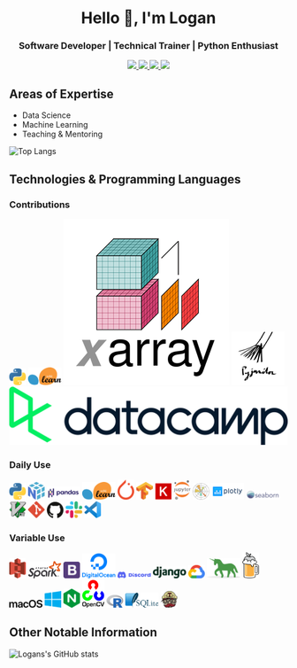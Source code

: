 <h1 align="center">Hello 👋, I'm Logan</h1>
<h3 align="center">Software Developer | Technical Trainer | Python Enthusiast</h3>

<p align="center">
<a href="https://linkedin.com/in/logan-thomas">
  <img src="https://img.shields.io/badge/LinkedIn-blue?style=flat&logo=linkedin&labelColor=gray"/>
</a>


<a href="https://twitter.com/__loges__">
  <img src="https://img.shields.io/badge/Twitter-blue?style=flat&logo=twitter&labelColor=gray"/>
</a>

<a href="https://dev.to/loganthomas">
  <img src="https://img.shields.io/badge/Dev.to-black?style=flat&logo=dev.to&labelColor=gray"/>
</a>

<a href="https://komarev.com/ghpvc/?username=loganthomas&label=Views">
  <img src="https://komarev.com/ghpvc/?username=loganthomas&label=Views"/>
</a>
</p>

## Areas of Expertise
- Data Science
- Machine Learning
- Teaching & Mentoring

![Top Langs](https://github-readme-stats.vercel.app/api/top-langs/?username=loganthomas&hide=Jupyter%20Notebook&layout=compact&border_color=2e4058)

## Technologies & Programming Languages
### Contributions
<img src = 'https://github.com/loganthomas/loganthomas/blob/main/logos/python.svg' width='30'/> <img src = 'https://github.com/loganthomas/loganthomas/blob/main/logos/scikit-learn.svg' width='60'/> <img src = 'https://github.com/loganthomas/loganthomas/blob/main/logos/xarray.png'> <img src = 'https://github.com/loganthomas/loganthomas/blob/main/logos/pyjanitor.png'/> <img src = 'https://github.com/loganthomas/loganthomas/blob/main/logos/datacamp.svg'/>

### Daily Use
<img src = 'https://github.com/loganthomas/loganthomas/blob/main/logos/python.svg' width='30'/> <img src = 'https://github.com/loganthomas/loganthomas/blob/main/logos/numpy.svg' width='30'/> <img src = 'https://github.com/loganthomas/loganthomas/blob/main/logos/pandas.svg' width='60'/> <img src = 'https://github.com/loganthomas/loganthomas/blob/main/logos/scikit-learn.svg' width='60'/> <img src = 'https://github.com/loganthomas/loganthomas/blob/main/logos/pytorch.svg' width='30'/> <img src = 'https://github.com/loganthomas/loganthomas/blob/main/logos/tensorflow.svg' width='30'/> <img src = 'https://github.com/loganthomas/loganthomas/blob/main/logos/keras.svg' width='30'/> <img src = 'https://github.com/loganthomas/loganthomas/blob/main/logos/jupyter.svg' width='30'/> <img src = 'https://github.com/loganthomas/loganthomas/blob/main/logos/matplotlib.svg' width='30'/> <img src = 'https://github.com/loganthomas/loganthomas/blob/main/logos/plotly.svg' width='60'/> <img src = 'https://github.com/loganthomas/loganthomas/blob/main/logos/seaborn.svg' width='60'/> <img src = 'https://github.com/loganthomas/loganthomas/blob/main/logos/vim.svg' width='30'/> <img src = 'https://github.com/loganthomas/loganthomas/blob/main/logos/git-icon.svg' width='30'/> <img src = 'https://github.com/loganthomas/loganthomas/blob/main/logos/github-icon.svg' width='30'/> <img src = 'https://github.com/loganthomas/loganthomas/blob/main/logos/slack.svg' width='30'/> <img src = 'https://github.com/loganthomas/loganthomas/blob/main/logos/visual-studio-code.svg' width='30'/>

### Variable Use
<img src = 'https://github.com/loganthomas/loganthomas/blob/main/logos/aws-s3.svg' width='30'/> <img src = 'https://github.com/loganthomas/loganthomas/blob/main/logos/apache-spark.svg' width='60'/> <img src = 'https://github.com/loganthomas/loganthomas/blob/main/logos/bootstrap.svg' width='30'/>
<img src = 'https://github.com/loganthomas/loganthomas/blob/main/logos/digital-ocean.svg' width='60'/> <img src = 'https://github.com/loganthomas/loganthomas/blob/main/logos/discord.svg' width='60'/> <img src = 'https://github.com/loganthomas/loganthomas/blob/main/logos/django.svg' width='60'/> <img src = 'https://github.com/loganthomas/loganthomas/blob/main/logos/google-cloud.svg' width='30'/> <img src = 'https://github.com/loganthomas/loganthomas/blob/main/logos/gunicorn.svg' width='60'/> <img src = 'https://github.com/loganthomas/loganthomas/blob/main/logos/homebrew.svg' width='30'/> <img src = 'https://github.com/loganthomas/loganthomas/blob/main/logos/macOS.svg' width='60'/> <img src = 'https://github.com/loganthomas/loganthomas/blob/main/logos/microsoft-windows.svg' width='30'/> <img src = 'https://github.com/loganthomas/loganthomas/blob/main/logos/nginx.svg' width='30'/> <img src = 'https://github.com/loganthomas/loganthomas/blob/main/logos/opencv.svg' width='40'/> <img src = 'https://github.com/loganthomas/loganthomas/blob/main/logos/r-lang.svg' width='30'/> <img src = 'https://github.com/loganthomas/loganthomas/blob/main/logos/sqlite.svg' width='60'/> <img src = 'https://github.com/loganthomas/loganthomas/blob/main/logos/travis-ci.svg' width='30'/>

## Other Notable Information
![Logans's GitHub stats](https://github-readme-stats.vercel.app/api?username=loganthomas&count_private=true&show_icons=true&include_all_commits=true&border_color=2e4058)



<!--
**loganthomas/loganthomas** is a ✨ _special_ ✨ repository because its `README.md` (this file) appears on your GitHub profile.

Here are some ideas to get you started:

- 🔭 I’m currently working on ...
- 🌱 I’m currently learning ...
- 👯 I’m looking to collaborate on ...
- 🤔 I’m looking for help with ...
- 💬 Ask me about ...
- 📫 How to reach me: ...
- 😄 Pronouns: ...
- ⚡ Fun fact: ...
-->
